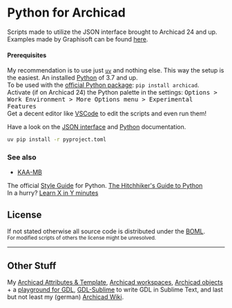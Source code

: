 # Python for Archicad

Scripts made to utilize the JSON interface brought to Archicad 24 and up.  
Examples made by Graphisoft can be found [here](https://graphisoft.com/downloads/python#try).


#### Prerequisites
My recommendation is to use just [`uv`](https://docs.astral.sh/uv/) and nothing else. This way the setup is the easiest.
An installed [Python](https://www.python.org/) of 3.7 and up.  
To be used with the [official Python package](https://pypi.org/project/archicad/): `pip install archicad`.  
Activate (if on Archicad 24) the Python palette in the settings: <samp>Options > Work Environment > More Options menu > Experimental Features</samp>  
Get a decent editor like [VSCode](https://code.visualstudio.com/) to edit the scripts and even run them!  

Have a look on the [JSON interface](https://archicadapi.graphisoft.com/JSONInterfaceDocumentation/#Introduction) and [Python](https://archicadapi.graphisoft.com/archicadPythonPackage/archicad.html) documentation.


```sh
uv pip install -r pyproject.toml
```


### See also 
- [KAA-MB](https://github.com/KAA-MB/archicad-python-scripts-KAA)

The official [Style Guide](https://pep8.org/) for Python.
[The Hitchhiker's Guide to Python](https://docs.python-guide.org/)  
In a hurry? [Learn X in Y minutes](https://learnxinyminutes.com/docs/python/)  



## License
If not stated otherwise all source code is distributed under the [BOML](LICENSE.md).  
<sub>For modified scripts of others the license might be unresolved.</sub>

----

## Other Stuff
My [Archicad Attributes & Template](https://github.com/runxel/archicad-attributes), [Archicad workspaces](https://github.com/runxel/archicad-workspaces), [Archicad objects](https://runxel.xyz/archicad-objects/) + a [playground for GDL](https://github.com/runxel/GDL-playground), [GDL-Sublime](https://github.com/runxel/GDL-sublime) to write GDL in Sublime Text, and last but not least my (german) [Archicad Wiki](https://runxel.xyz/archicad-wiki/).

